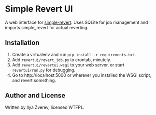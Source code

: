 # Simple Revert UI

A web interface for [simple-revert](https://github.com/Zverik/simple-revert).
Uses SQLite for job management and imports simple_revert for actual reverting.

## Installation

1. Create a virtualenv and run `pip install -r requirements.txt`.
2. Add `revertui/revert_job.py` to crontab, minutely.
3. Add `revertui/revertui.wsgi` to your web server, or start `revertui/run.py` for debugging.
4. Go to http://localhost:5000 or wherever you installed the WSGI script, and revert something.

## Author and License

Written by Ilya Zverev, licensed WTFPL.
